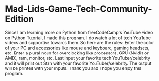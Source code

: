 # Mad-Lids-Game-Tech-Community-Edition
Since I am learning more on Python from freeCodeCamp's YouTube video on Python Tutorial, I made this program.
I do watch a lot of tech YouTube videos and supportive towards them. 
So here are the rules: Enter the color of your PC and accessories like mouse and keyboard, gaming headsets, etc. 
Enter a plural noun for overclocking like processors, GPU (Nvidia or AMD), ram, monitor, etc. 
Last input your favorite tech YouTuber/celebrity and it will print out Stan with your favorite YouTuber/celebrity. 
The output will be printed with your inputs.
Thank you and I hope you enjoy this program.
